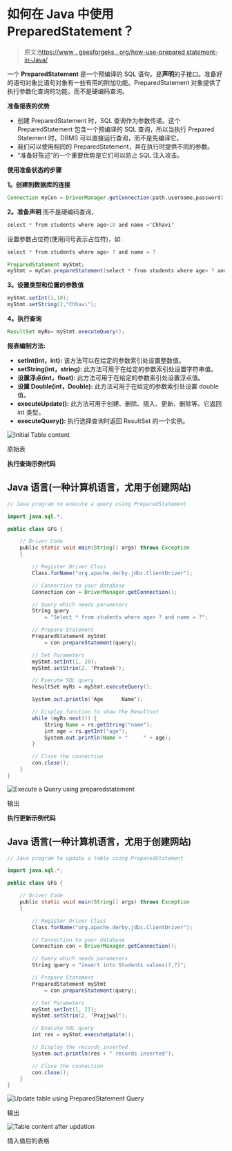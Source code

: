 # 如何在 Java 中使用 PreparedStatement？

> 原文:[https://www . geesforgeks . org/how-use-prepared statement-in-Java/](https://www.geeksforgeeks.org/how-to-use-preparedstatement-in-java/)

一个 **PreparedStatement** 是一个预编译的 SQL 语句。是**声明**的子接口。准备好的语句对象比语句对象有一些有用的附加功能。PreparedStatement 对象提供了执行参数化查询的功能，而不是硬编码查询。

**准备报表的优势**

*   创建 PreparedStatement 时，SQL 查询作为参数传递。这个 PreparedStatement 包含一个预编译的 SQL 查询，所以当执行 Prepared Statement 时，DBMS 可以直接运行查询，而不是先编译它。
*   我们可以使用相同的 PreparedStatement，并在执行时提供不同的参数。
*   “准备好陈述”的一个重要优势是它们可以防止 SQL 注入攻击。

**使用准备状态的步骤**

**1。创建到数据库的连接**

```java
Connection myCon = DriverManager.getConnection(path,username,password)
```

**2。准备声明**
而不是硬编码查询，

```java
select * from students where age>10 and name ='Chhavi'
```

设置参数占位符(使用问号表示占位符)，如:

```java
select * from students where age> ? and name = ?
```

```java
PreparedStatement myStmt; 
myStmt = myCon.prepareStatement(select * from students where age> ? and name = ?);
```

**3。设置类型和位置的参数值**

```java
myStmt.setInt(1,10);     
myStmt.setString(2,"Chhavi");      
```

**4。执行查询**

```java
ResultSet myRs= myStmt.executeQuery();
```

**报表编制方法:**

*   **setInt(int，int):** 该方法可以在给定的参数索引处设置整数值。
*   **setString(int，string):** 此方法可用于在给定的参数索引处设置字符串值。
*   **设置浮点(int，float):** 此方法可用于在给定的参数索引处设置浮点值。
*   **设置 Double(int，Double):** 此方法可用于在给定的参数索引处设置 double 值。
*   **executeUpdate():** 此方法可用于创建、删除、插入、更新、删除等。它返回 int 类型。
*   **executeQuery():** 执行选择查询时返回 ResultSet 的一个实例。

![Initial Table content](img/d720dba1a8c1cbf59a1d353cdb837fd1.png)

原始表

**执行查询示例代码**

## Java 语言(一种计算机语言，尤用于创建网站)

```java
// Java program to execute a query using PreparedStatement

import java.sql.*;

public class GFG {

    // Driver Code
    public static void main(String[] args) throws Exception
    {

        // Register Driver Class
        Class.forName("org.apache.derby.jdbc.ClientDriver");

        // Connection to your database
        Connection con = DriverManager.getConnection();

        // Query which needs parameters
        String query
            = "Select * from students where age> ? and name = ?";

        // Prepare Statement
        PreparedStatement myStmt
            = con.prepareStatement(query);

        // Set Parameters
        myStmt.setInt(1, 20);
        myStmt.setStrin(2, 'Prateek');

        // Execute SQL query
        ResultSet myRs = myStmt.executeQuery();

        System.out.println('Age      Name');

        // Display function to show the Resultset
        while (myRs.next()) {
            String Name = rs.getString("name");
            int age = rs.getInt("age");
            System.out.println(Name + "     " + age);
        }

        // Close the connection
        con.close();
    }
}
```

![Execute a Query using preparedstatement](img/993286ca25cdc817c5ba32e50572aa97.png)

输出

**执行更新示例代码**

## Java 语言(一种计算机语言，尤用于创建网站)

```java
// Java program to update a table using PreparedStatement

import java.sql.*;

public class GFG {

    // Driver Code
    public static void main(String[] args) throws Exception
    {

        // Register Driver Class
        Class.forName("org.apache.derby.jdbc.ClientDriver");

        // Connection to your database
        Connection con = DriverManager.getConnection();

        // Query which needs parameters
        String query = "insert into Students values(?,?)";

        // Prepare Statement
        PreparedStatement myStmt
            = con.prepareStatement(query);

        // Set Parameters
        myStmt.setInt(1, 21);
        myStmt.setStrin(2, 'Prajjwal');

        // Execute SQL query
        int res = myStmt.executeUpdate();

        // Display the records inserted
        System.out.println(res + " records inserted");

        // Close the connection
        con.close();
    }
}
```

![Update table using PreparedStatement Query](img/9783211fa6a68691fb48940b73172031.png)

输出

![Table content after updation](img/09e0e21bc771f932397d0a57cacb8abc.png)

插入值后的表格